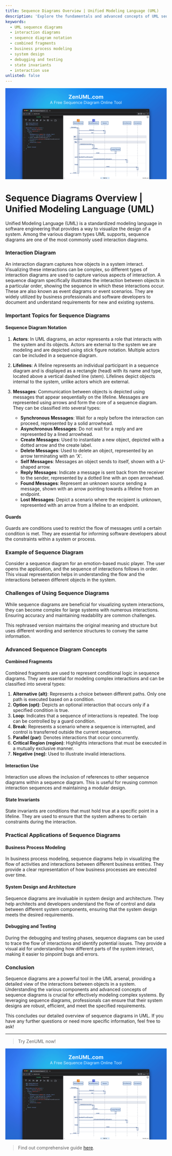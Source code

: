 ```yaml
---
title: Sequence Diagrams Overview | Unified Modeling Language (UML)
description: 'Explore the fundamentals and advanced concepts of UML sequence diagrams, including notation, guards, combined fragments, and practical applications in system design and business process modeling.'
keywords:
  - UML sequence diagrams
  - interaction diagrams
  - sequence diagram notation
  - combined fragments
  - business process modeling
  - system design
  - debugging and testing
  - state invariants
  - interaction use
unlisted: false
---
```


[![ZenUML: The Best Diagram Plugin for Confluence](../../static/img/og-image.png)](https://app.zenuml.com)

# Sequence Diagrams Overview | Unified Modeling Language (UML)

Unified Modeling Language (UML) is a standardized modeling language in software engineering that provides a way to visualize the design of a system. Among the various diagram types UML supports, sequence diagrams are one of the most commonly used interaction diagrams.

### Interaction Diagram

An interaction diagram captures how objects in a system interact. Visualizing these interactions can be complex, so different types of interaction diagrams are used to capture various aspects of interaction. A sequence diagram specifically illustrates the interaction between objects in a particular order, showing the sequence in which these interactions occur. These are also known as event diagrams or event scenarios. They are widely utilized by business professionals and software developers to document and understand requirements for new and existing systems.

### Important Topics for Sequence Diagrams

#### Sequence Diagram Notation

1. **Actors**: In UML diagrams, an actor represents a role that interacts with the system and its objects. Actors are external to the system we are modeling and are depicted using stick figure notation. Multiple actors can be included in a sequence diagram.

2. **Lifelines**: A lifeline represents an individual participant in a sequence diagram and is displayed as a rectangle (head) with its name and type, located above a vertical dashed line (stem). Lifelines depict objects internal to the system, unlike actors which are external.

3. **Messages**: Communication between objects is depicted using messages that appear sequentially on the lifeline. Messages are represented using arrows and form the core of a sequence diagram. They can be classified into several types:
   - **Synchronous Messages**: Wait for a reply before the interaction can proceed, represented by a solid arrowhead.
   - **Asynchronous Messages**: Do not wait for a reply and are represented by a lined arrowhead.
   - **Create Messages**: Used to instantiate a new object, depicted with a dotted arrow and the create label.
   - **Delete Messages**: Used to delete an object, represented by an arrow terminating with an 'X'.
   - **Self Messages**: Messages an object sends to itself, shown with a U-shaped arrow.
   - **Reply Messages**: Indicate a message is sent back from the receiver to the sender, represented by a dotted line with an open arrowhead.
   - **Found Messages**: Represent an unknown source sending a message, shown with an arrow pointing towards a lifeline from an endpoint.
   - **Lost Messages**: Depict a scenario where the recipient is unknown, represented with an arrow from a lifeline to an endpoint.

#### Guards

Guards are conditions used to restrict the flow of messages until a certain condition is met. They are essential for informing software developers about the constraints within a system or process.

### Example of Sequence Diagram

Consider a sequence diagram for an emotion-based music player. The user opens the application, and the sequence of interactions follows in order. This visual representation helps in understanding the flow and the interactions between different objects in the system.

### Challenges of Using Sequence Diagrams

While sequence diagrams are beneficial for visualizing system interactions, they can become complex for large systems with numerous interactions. Ensuring accuracy and maintaining readability are common challenges.

This rephrased version maintains the original meaning and structure but uses different wording and sentence structures to convey the same information.

### Advanced Sequence Diagram Concepts

#### Combined Fragments

Combined fragments are used to represent conditional logic in sequence diagrams. They are essential for modeling complex interactions and can be classified into several types:

1. **Alternative (alt)**: Represents a choice between different paths. Only one path is executed based on a condition.
2. **Option (opt)**: Depicts an optional interaction that occurs only if a specified condition is true.
3. **Loop**: Indicates that a sequence of interactions is repeated. The loop can be controlled by a guard condition.
4. **Break**: Represents a scenario where a sequence is interrupted, and control is transferred outside the current sequence.
5. **Parallel (par)**: Denotes interactions that occur concurrently.
6. **Critical Region (region)**: Highlights interactions that must be executed in a mutually exclusive manner.
7. **Negative (neg)**: Used to illustrate invalid interactions.

#### Interaction Use

Interaction use allows the inclusion of references to other sequence diagrams within a sequence diagram. This is useful for reusing common interaction sequences and maintaining a modular design.

#### State Invariants

State invariants are conditions that must hold true at a specific point in a lifeline. They are used to ensure that the system adheres to certain constraints during the interaction.

### Practical Applications of Sequence Diagrams

#### Business Process Modeling

In business process modeling, sequence diagrams help in visualizing the flow of activities and interactions between different business entities. They provide a clear representation of how business processes are executed over time.

#### System Design and Architecture

Sequence diagrams are invaluable in system design and architecture. They help architects and developers understand the flow of control and data between different system components, ensuring that the system design meets the desired requirements.

#### Debugging and Testing

During the debugging and testing phases, sequence diagrams can be used to trace the flow of interactions and identify potential issues. They provide a visual aid for understanding how different parts of the system interact, making it easier to pinpoint bugs and errors.

### Conclusion

Sequence diagrams are a powerful tool in the UML arsenal, providing a detailed view of the interactions between objects in a system. Understanding the various components and advanced concepts of sequence diagrams is crucial for effectively modeling complex systems. By leveraging sequence diagrams, professionals can ensure that their system designs are robust, efficient, and meet the specified requirements.

This concludes our detailed overview of sequence diagrams in UML. If you have any further questions or need more specific information, feel free to ask!

---

> Try ZenUML now!

[![ZenUML: The Best Diagram Plugin for Confluence](../../static/img/og-image.png)](https://app.zenuml.com)

> Find out comprehensive guide [here](https://zenuml.com/docs/).
